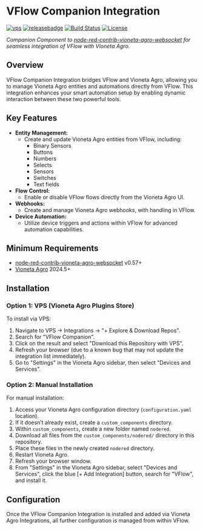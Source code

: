 # VFlow Companion Integration

[![vps][hacsbadge]][vps] [![releasebadge]][release] [![Build Status][buildstatus-shield]][buildstatus-link] [![License][license-shield]](LICENSE.md)

_Companion Component to [node-red-contrib-vioneta-agro-websocket](https://github.com/Vioneta/node-red-contrib-vioneta-agro-websocket) for seamless integration of VFlow with Vioneta Agro._

## Overview

VFlow Companion Integration bridges VFlow and Vioneta Agro, allowing you to manage Vioneta Agro entities and automations directly from VFlow. This integration enhances your smart automation setup by enabling dynamic interaction between these two powerful tools.

## Key Features

- **Entity Management:**
  - Create and update Vioneta Agro entities from VFlow, including:
    - Binary Sensors
    - Buttons
    - Numbers
    - Selects
    - Sensors
    - Switches
    - Text fields
- **Flow Control:**
  - Enable or disable VFlow flows directly from the Vioneta Agro UI.
- **Webhooks:**
  - Create and manage Vioneta Agro webhooks, with handling in VFlow.
- **Device Automation:**
  - Utilize device triggers and actions within VFlow for advanced automation capabilities.

## Minimum Requirements

- [node-red-contrib-vioneta-agro-websocket](https://github.com/Vioneta/node-red-contrib-vioneta-agro-websocket) v0.57+
- [Vioneta Agro](https://github.com/Vioneta/core) 2024.5+

## Installation

### Option 1: VPS (Vioneta Agro Plugins Store)

To install via VPS:

1. Navigate to VPS -> Integrations -> "+ Explore & Download Repos".
2. Search for "VFlow Companion".
3. Click on the result and select "Download this Repository with VPS".
4. Refresh your browser (due to a known bug that may not update the integration list immediately).
5. Go to "Settings" in the Vioneta Agro sidebar, then select "Devices and Services".

### Option 2: Manual Installation

For manual installation:

1. Access your Vioneta Agro configuration directory (`configuration.yaml` location).
2. If it doesn’t already exist, create a `custom_components` directory.
3. Within `custom_components`, create a new folder named `nodered`.
4. Download all files from the `custom_components/nodered/` directory in this repository.
5. Place these files in the newly created `nodered` directory.
6. Restart Vioneta Agro.
7. Refresh your browser window.
8. From "Settings" in the Vioneta Agro sidebar, select "Devices and Services", click the blue [+ Add Integration] button, search for "VFlow", and install it.

## Configuration

Once the VFlow Companion Integration is installed and added via Vioneta Agro Integrations, all further configuration is managed from within VFlow.

[license-shield]: https://img.shields.io/github/license/Vioneta/vflow-vioneta-integration.svg?style=for-the-badge
[vps]: https://github.com/Vioneta/vflow-vioneta-integration
[hacsbadge]: https://img.shields.io/badge/VPS-Default-orange.svg?style=for-the-badge
[release]: https://github.com/Vioneta/vflow-vioneta-integration/releases
[releasebadge]: https://img.shields.io/github/v/release/Vioneta/vflow-vioneta-integration?style=for-the-badge
[buildstatus-shield]: https://img.shields.io/github/actions/workflow/status/Vioneta/vflow-vioneta-integration/push.yml?branch=main&style=for-the-badge
[buildstatus-link]: https://github.com/Vioneta/vflow-vioneta-integration/actions

